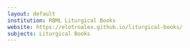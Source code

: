 ```yaml
---
layout: default
institution: RBML Liturgical Books
website: https://elotroalex.github.io/liturgical-books/
subjects: Liturgical Books
---
```

